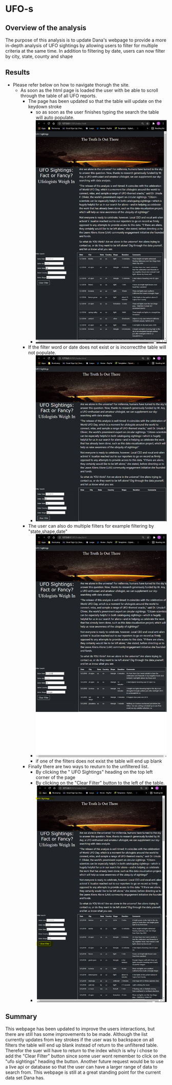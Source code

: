 # UFO-s

## Overview of the analysis
The purpose  of this analysis is to update Dana's webpage to provide a more in-depth analysis of UFO sightings 
by allowing users to filter for multiple criteria at the same time. In addition to filtering by date, users
can now filter by city, state, county and shape

## Results
- Please refer below on how to navigate thorugh the site.
	* As soon as the html page is loaded the user with be able to scroll through the table of all UFO reports.
		- The page has been updated so that the table will update on the keydown stroke
			* so as soon as the user finishes typing the search the table will auto populate.
			* ![Filtered1.PNG](Images/Filtered1.PNG)
		- If the filter word or date does not exist or is incorrectthe table will not populate.
			* ![Filtered2.PNG](Images/Filtered2.PNG)
		- The user can also do multiple filters for example filtering by "state,shape,date"
			* ![Filtered3.PNG](Images/Filtered3.PNG)
			* if one of the filters does not exist the table will end up blank
		- Finally there are two ways to reuturn to the unfiltered list. 
			* By clicking the " UFO Sightings" heading on the top left corner of the page
			* By clicking on the "Clear Filter" button to the left of the table. 
			* ![Filtered4.PNG](Images/Filtered4.PNG)
		
	
## Summary

This webpage has been updated to improve the users interactions, but there are still has some improvements to be made.
Although the list currently updates from key strokes if the user was to backspace on all filters the table will end up blank
instead of return to the unfiltered table. Therefor the suer will have to return to the index which is why i chose to add the
"Clear Filter" button since some user wont remember to click on the "ufo sightings" heading the button. Another future request
would be to use a live api or database so that the user can have a larger range of data to search from. This webpage is still 
at a great standing point for the current data set Dana has. 

	
		
